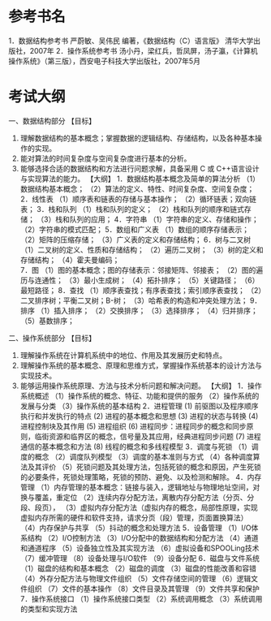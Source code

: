 # 参考书名

1．数据结构参考书
严蔚敏、吴伟民 编著，《数据结构（C）语言版》 清华大学出版社，2007年
2．操作系统参考书
汤小丹，梁红兵，哲凤屏，汤子瀛，《计算机操作系统》（第三版），西安电子科技大学出版社，2007年5月



# 考试大纲



一、数据结构部分
【目标】 

1.	理解数据结构的基本概念；掌握数据的逻辑结构、存储结构，以及各种基本操作的实现。 
2.	能对算法的时间复杂度与空间复杂度进行基本的分析。
3.	能够选择合适的数据结构和方法进行问题求解，具备采用 C 或 C++语言设计与实现算法的能力。
【大纲】
1．数据结构基本概念及简单的算法分析
（1）数据结构基本概念； 
（2）算法的定义、特性、时间复杂度、空间复杂度；  
2．线性表
（1）顺序表和链表的存储与基本操作；
（2）循环链表；双向链表； 
3．栈和队列
（1）栈和队列的定义；
（2）栈和队列的顺序和链式存储； 
（3）栈和队列的应用； 
4．字符串
（1）字符串的定义、存储和操作；
（2）字符串的模式匹配；
5．数组和广义表 
（1）数组的顺序存储表示；
（2）矩阵的压缩存储；
（3）广义表的定义和存储结构； 
6．树与二叉树 
（1）二叉树的定义、性质和存储结构；
（2）遍历二叉树；
（3）树的定义和存储结构；
（4）霍夫曼编码；  
7．图 
（1）图的基本概念；图的存储表示：邻接矩阵、邻接表； 
（2）图的遍历与连通性；
（3）最小生成树；
（4）拓扑排序；
（5）关键路径；
（6）最短路径；
 8．查找 
（1）顺序表查找；有序表查找；索引顺序表查找；
（2）二叉排序树；平衡二叉树；B-树； 
（3）哈希表的构造和冲突处理方法； 
9．排序 
（1）插入排序；
（2）交换排序；
（3）选择排序；
（4）归并排序；
（5）基数排序；

二、操作系统部分
【目标】
1. 理解操作系统在计算机系统中的地位、作用及其发展历史和特点。 
2. 理解操作系统的基本概念、原理和思维方式，掌握操作系统基本的设计方法与实现技术。
3. 能够运用操作系统原理、方法与技术分析问题和解决问题。
【大纲】
1．操作系统概述
（1）操作系统的概念、特征、功能和提供的服务
（2）操作系统的发展与分类 
（3）操作系统的基本结构 
2．进程管理
(1) 前驱图以及程序顺序执行和并发执行的特点
(2) 进程的基本概念和思想
(3) 进程的状态与转换 
(4) 进程控制块及其作用 
(5) 进程组织 
(6) 进程同步：进程同步的概念和同步原则，临街资源和临界区的概念，信号量及其应用，经典进程同步问题
(7) 进程通信的基本概念和方法
(8) 线程的概念和多线程模型
3．调度与死锁
（1）调度的概念
（2）调度队列模型
（3）调度的基本准则与方式
（4）各种调度算法及其评价
（5）死锁问题及其处理方法，包括死锁的概念和原因，产生死锁的必要条件，死锁处理策略，死锁的预防、避免、以及检测和解除。
4．内存管理
（1）内存管理的基本概念：链接与装入，逻辑地址与物理地址空间，对换与覆盖，重定位
（2）连续内存分配方法，离散内存分配方法（分页、分段、段页），
（3）虚拟内存分配方法（虚拟内存的概念，局部性原理，实现虚拟内存所需的硬件和软件支持，请求分页（段）管理，页面置换算法）
（4）内存保护与共享
（5）抖动的概念和处理方法
5．设备管理
（1）I/O体系结构
（2）I/O控制方法
（3）I/O分配中的数据结构和分配方法
（4）通道和通道程序
（5）设备独立性及其实现方法
（6）虚拟设备和SPOOLing技术
（7）缓冲管理
（8）设备处理与I/O软件
（9）设备分配
6．磁盘与文件系统
（1）磁盘的结构和基本概念
（2）磁盘的调度
（3）磁盘的性能改善和容错
（4）外存分配方法与物理文件组织
（5）文件存储空间的管理
（6）逻辑文件组织
（7）文件的基本操作
（8）文件目录及其管理
（9）文件共享和保护
7．操作系统接口
（1）操作系统接口类型
（2）系统调用概念
（3）系统调用的类型和实现方法